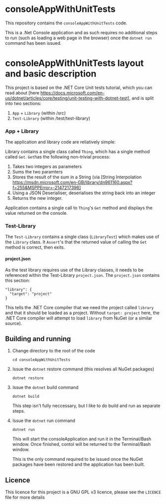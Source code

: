 # consoleAppWithUnitTests
This repository contains the `consoleAppWithUnitTests` code.

This is a .Net Console application and as such requires no additional steps to run (such as loading a web page in the browser) once the `dotnet run` command has been issued.

# consoleAppWithUnitTests layout and basic description

This project is based on the .NET Core Unit tests tutorial, which you can read about [here https://docs.microsoft.com/en-us/dotnet/articles/core/testing/unit-testing-with-dotnet-test], and is split into two sections:

1. `App` + `Library` (within /src)
2. `Test-Library` (within /test/test-library)

### App + Library

The application and library code are reliatively simple:

Library contains a single class called `Thing`, which has a single method called `Get`. `Get`has the following non-trivial process:

1. Takes two integers as parameters
1. Sums the two paramters
1. Stores the result of the sum in a String (via [String Interpolation https://msdn.microsoft.com/en-GB/library/dn961160.aspx?f=255&MSPPError=-2147217396]
1. Using a JSON Deserialiser, deserialises the string back into an integer
1. Returns the new integer.

Application contains a single call to `Thing`'s `Get` method and displays the value returned on the console.

### Test-Library

The `Test-Library` contains a single class (`LibraryTest`) which makes use of the `Library` class. It `Assert`'s that the returned value of calling the `Get` method is correct, then exits.

#### project.json

As the test library requires use of the Library classes, it needs to be referenced within the Test-Library `project.json`. The `project.json` contains this section:

    "library": {
      "target": "project"
    }

This tells the .NET Core compiler that we need the project called `library` and that it should be loaded as a project. Without `target: project` here, the .NET Core compiler will attempt to load `library` from NuGet (or a similar source).

## Building and running
1. Change directory to the root of the code

    `cd consoleAppWithUnitTests`

1. Issue the `dotnet` restore command (this resolves all NuGet packages)

    `dotnet restore`

1. Issue the `dotnet` build command

    `dotnet build`

    This step isn't fully neccessary, but I like to do build and run as separate steps.

1. Issue the `dotnet` run command

    `dotnet run`

    This will start the consoleApplication and run it in the Terminal/Bash window. Once finished, contol will be returned to the Terminal/Bash window.

    This is the only command required to be issued once the NuGet packages have been restored and the application has been built.

## Licence

This licence for this project is a GNU GPL v3 licence, please see the `LICENCE` file for more details
